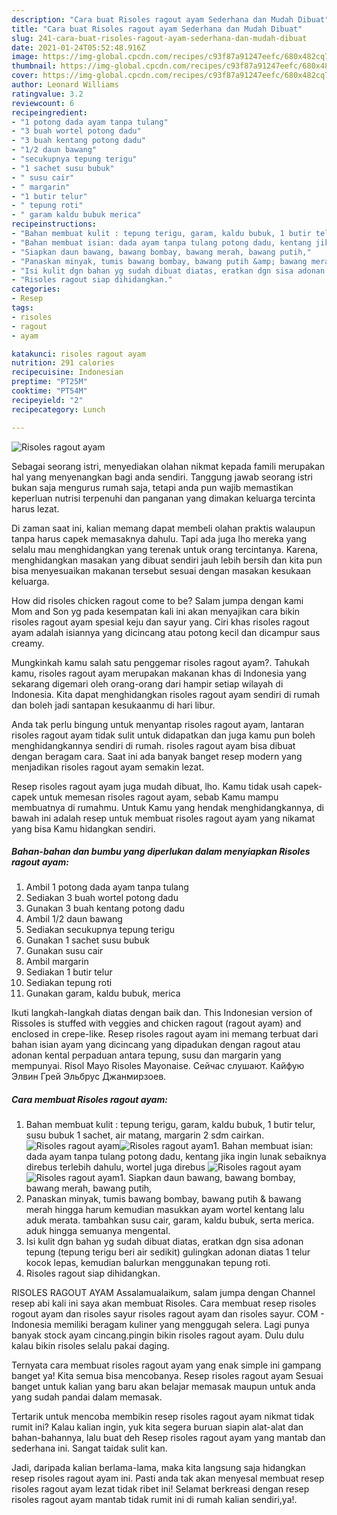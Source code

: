 ```yaml
---
description: "Cara buat Risoles ragout ayam Sederhana dan Mudah Dibuat"
title: "Cara buat Risoles ragout ayam Sederhana dan Mudah Dibuat"
slug: 241-cara-buat-risoles-ragout-ayam-sederhana-dan-mudah-dibuat
date: 2021-01-24T05:52:48.916Z
image: https://img-global.cpcdn.com/recipes/c93f87a91247eefc/680x482cq70/risoles-ragout-ayam-foto-resep-utama.jpg
thumbnail: https://img-global.cpcdn.com/recipes/c93f87a91247eefc/680x482cq70/risoles-ragout-ayam-foto-resep-utama.jpg
cover: https://img-global.cpcdn.com/recipes/c93f87a91247eefc/680x482cq70/risoles-ragout-ayam-foto-resep-utama.jpg
author: Leonard Williams
ratingvalue: 3.2
reviewcount: 6
recipeingredient:
- "1 potong dada ayam tanpa tulang"
- "3 buah wortel potong dadu"
- "3 buah kentang potong dadu"
- "1/2 daun bawang"
- "secukupnya tepung terigu"
- "1 sachet susu bubuk"
- " susu cair"
- " margarin"
- "1 butir telur"
- " tepung roti"
- " garam kaldu bubuk merica"
recipeinstructions:
- "Bahan membuat kulit : tepung terigu, garam, kaldu bubuk, 1 butir telur, susu bubuk 1 sachet, air matang, margarin 2 sdm cairkan."
- "Bahan membuat isian: dada ayam tanpa tulang potong dadu, kentang jika ingin lunak sebaiknya direbus terlebih dahulu, wortel juga direbus"
- "Siapkan daun bawang, bawang bombay, bawang merah, bawang putih,"
- "Panaskan minyak, tumis bawang bombay, bawang putih &amp; bawang merah hingga harum kemudian masukkan ayam wortel kentang lalu aduk merata. tambahkan susu cair, garam, kaldu bubuk, serta merica. aduk hingga semuanya mengental."
- "Isi kulit dgn bahan yg sudah dibuat diatas, eratkan dgn sisa adonan tepung (tepung terigu beri air sedikit) gulingkan adonan diatas 1 telur kocok lepas, kemudian balurkan menggunakan tepung roti."
- "Risoles ragout siap dihidangkan."
categories:
- Resep
tags:
- risoles
- ragout
- ayam

katakunci: risoles ragout ayam 
nutrition: 291 calories
recipecuisine: Indonesian
preptime: "PT25M"
cooktime: "PT54M"
recipeyield: "2"
recipecategory: Lunch

---
```



![Risoles ragout ayam](https://img-global.cpcdn.com/recipes/c93f87a91247eefc/680x482cq70/risoles-ragout-ayam-foto-resep-utama.jpg)

Sebagai seorang istri, menyediakan olahan nikmat kepada famili merupakan hal yang menyenangkan bagi anda sendiri. Tanggung jawab seorang istri bukan saja mengurus rumah saja, tetapi anda pun wajib memastikan keperluan nutrisi terpenuhi dan panganan yang dimakan keluarga tercinta harus lezat.

Di zaman  saat ini, kalian memang dapat membeli olahan praktis walaupun tanpa harus capek memasaknya dahulu. Tapi ada juga lho mereka yang selalu mau menghidangkan yang terenak untuk orang tercintanya. Karena, menghidangkan masakan yang dibuat sendiri jauh lebih bersih dan kita pun bisa menyesuaikan makanan tersebut sesuai dengan masakan kesukaan keluarga. 

How did risoles chicken ragout come to be? Salam jumpa dengan kami Mom and Son yg pada kesempatan kali ini akan menyajikan cara bikin risoles ragout ayam spesial keju dan sayur yang. Ciri khas risoles ragout ayam adalah isiannya yang dicincang atau potong kecil dan dicampur saus creamy.

Mungkinkah kamu salah satu penggemar risoles ragout ayam?. Tahukah kamu, risoles ragout ayam merupakan makanan khas di Indonesia yang sekarang digemari oleh orang-orang dari hampir setiap wilayah di Indonesia. Kita dapat menghidangkan risoles ragout ayam sendiri di rumah dan boleh jadi santapan kesukaanmu di hari libur.

Anda tak perlu bingung untuk menyantap risoles ragout ayam, lantaran risoles ragout ayam tidak sulit untuk didapatkan dan juga kamu pun boleh menghidangkannya sendiri di rumah. risoles ragout ayam bisa dibuat dengan beragam cara. Saat ini ada banyak banget resep modern yang menjadikan risoles ragout ayam semakin lezat.

Resep risoles ragout ayam juga mudah dibuat, lho. Kamu tidak usah capek-capek untuk memesan risoles ragout ayam, sebab Kamu mampu membuatnya di rumahmu. Untuk Kamu yang hendak menghidangkannya, di bawah ini adalah resep untuk membuat risoles ragout ayam yang nikamat yang bisa Kamu hidangkan sendiri.

<!--inarticleads1-->

##### Bahan-bahan dan bumbu yang diperlukan dalam menyiapkan Risoles ragout ayam:

1. Ambil 1 potong dada ayam tanpa tulang
1. Sediakan 3 buah wortel potong dadu
1. Gunakan 3 buah kentang potong dadu
1. Ambil 1/2 daun bawang
1. Sediakan secukupnya tepung terigu
1. Gunakan 1 sachet susu bubuk
1. Gunakan  susu cair
1. Ambil  margarin
1. Sediakan 1 butir telur
1. Sediakan  tepung roti
1. Gunakan  garam, kaldu bubuk, merica


Ikuti langkah-langkah diatas dengan baik dan. This Indonesian version of Rissoles is stuffed with veggies and chicken ragout (ragout ayam) and enclosed in crepe-like. Resep risoles ragout ayam ini memang terbuat dari bahan isian ayam yang dicincang yang dipadukan dengan ragout atau adonan kental perpaduan antara tepung, susu dan margarin yang mempunyai. Risol Mayo Risoles Mayonaise. Сейчас слушают. Кайфую Элвин Грей Эльбрус Джанмирзоев. 

<!--inarticleads2-->

##### Cara membuat Risoles ragout ayam:

1. Bahan membuat kulit : tepung terigu, garam, kaldu bubuk, 1 butir telur, susu bubuk 1 sachet, air matang, margarin 2 sdm cairkan.
<img src="https://img-global.cpcdn.com/steps/aef5954c8df2d782/160x128cq70/risoles-ragout-ayam-langkah-memasak-1-foto.jpg" alt="Risoles ragout ayam"><img src="https://img-global.cpcdn.com/steps/0f81fadb9c860413/160x128cq70/risoles-ragout-ayam-langkah-memasak-1-foto.jpg" alt="Risoles ragout ayam">1. Bahan membuat isian: dada ayam tanpa tulang potong dadu, kentang jika ingin lunak sebaiknya direbus terlebih dahulu, wortel juga direbus
<img src="https://img-global.cpcdn.com/steps/a488a9d4a21df2da/160x128cq70/risoles-ragout-ayam-langkah-memasak-2-foto.jpg" alt="Risoles ragout ayam"><img src="https://img-global.cpcdn.com/steps/b20d1af908465198/160x128cq70/risoles-ragout-ayam-langkah-memasak-2-foto.jpg" alt="Risoles ragout ayam">1. Siapkan daun bawang, bawang bombay, bawang merah, bawang putih,
1. Panaskan minyak, tumis bawang bombay, bawang putih &amp; bawang merah hingga harum kemudian masukkan ayam wortel kentang lalu aduk merata. tambahkan susu cair, garam, kaldu bubuk, serta merica. aduk hingga semuanya mengental.
1. Isi kulit dgn bahan yg sudah dibuat diatas, eratkan dgn sisa adonan tepung (tepung terigu beri air sedikit) gulingkan adonan diatas 1 telur kocok lepas, kemudian balurkan menggunakan tepung roti.
1. Risoles ragout siap dihidangkan.


RISOLES RAGOUT AYAM Assalamualaikum, salam jumpa dengan Channel resep abi kali ini saya akan membuat Risoles. Cara membuat resep risoles rogout ayam dan risoles sayur risoles ragout ayam dan risoles sayur. COM - Indonesia memiliki beragam kuliner yang menggugah selera. Lagi punya banyak stock ayam cincang.pingin bikin risoles ragout ayam. Dulu dulu kalau bikin risoles selalu pakai daging. 

Ternyata cara membuat risoles ragout ayam yang enak simple ini gampang banget ya! Kita semua bisa mencobanya. Resep risoles ragout ayam Sesuai banget untuk kalian yang baru akan belajar memasak maupun untuk anda yang sudah pandai dalam memasak.

Tertarik untuk mencoba membikin resep risoles ragout ayam nikmat tidak rumit ini? Kalau kalian ingin, yuk kita segera buruan siapin alat-alat dan bahan-bahannya, lalu buat deh Resep risoles ragout ayam yang mantab dan sederhana ini. Sangat taidak sulit kan. 

Jadi, daripada kalian berlama-lama, maka kita langsung saja hidangkan resep risoles ragout ayam ini. Pasti anda tak akan menyesal membuat resep risoles ragout ayam lezat tidak ribet ini! Selamat berkreasi dengan resep risoles ragout ayam mantab tidak rumit ini di rumah kalian sendiri,ya!.

